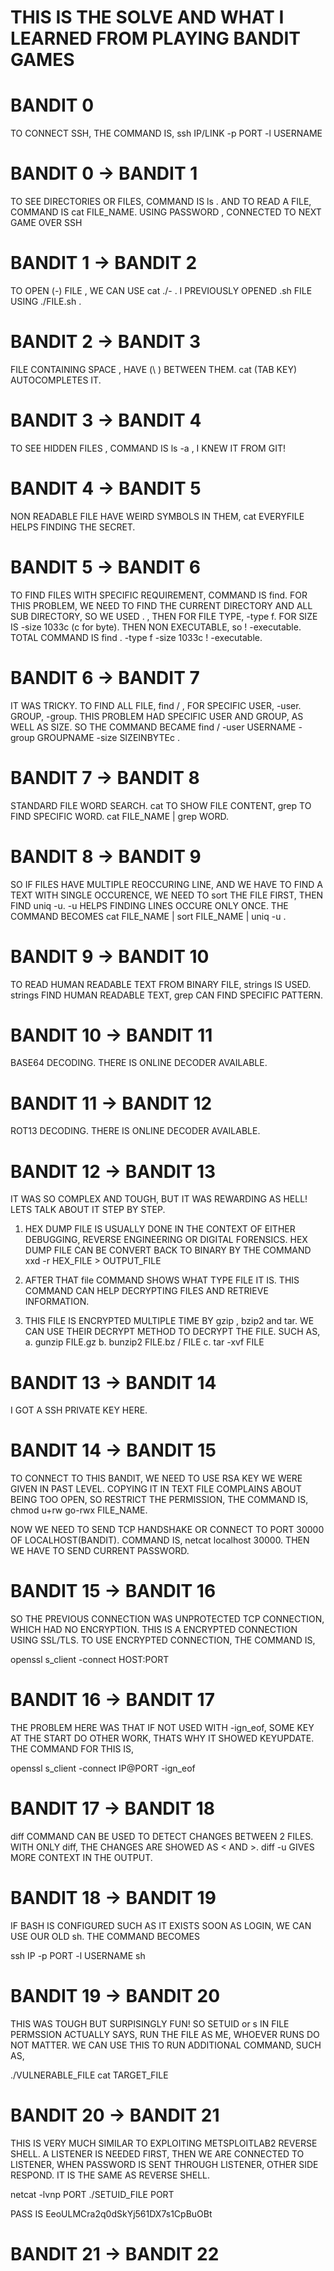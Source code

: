 # THIS IS THE SOLVE AND WHAT I LEARNED FROM PLAYING BANDIT GAMES

# BANDIT 0

TO CONNECT SSH, THE COMMAND IS, ssh IP/LINK -p PORT -l USERNAME

# BANDIT 0 -> BANDIT 1

TO SEE DIRECTORIES OR FILES, COMMAND IS ls . AND TO READ A FILE, COMMAND IS cat FILE_NAME. USING PASSWORD , CONNECTED TO NEXT GAME OVER SSH

# BANDIT 1 -> BANDIT 2

TO OPEN (-) FILE , WE CAN USE cat ./- . I PREVIOUSLY OPENED .sh FILE USING ./FILE.sh .

# BANDIT 2 -> BANDIT 3

FILE CONTAINING SPACE , HAVE (\ ) BETWEEN THEM. cat (TAB KEY) AUTOCOMPLETES IT.

# BANDIT 3 -> BANDIT 4

TO SEE HIDDEN FILES , COMMAND IS ls -a , I KNEW IT FROM GIT!

# BANDIT 4 -> BANDIT 5

NON READABLE FILE HAVE WEIRD SYMBOLS IN THEM, cat EVERYFILE HELPS FINDING THE SECRET.

# BANDIT 5 -> BANDIT 6

TO FIND FILES WITH SPECIFIC REQUIREMENT, COMMAND IS find. FOR THIS PROBLEM, WE NEED TO FIND THE CURRENT DIRECTORY AND ALL SUB DIRECTORY, SO WE USED . , THEN FOR FILE TYPE, -type f. FOR SIZE IS -size 1033c (c for byte). THEN NON EXECUTABLE, so ! -executable. TOTAL COMMAND IS find . -type f -size 1033c ! -executable.

# BANDIT 6 -> BANDIT 7

IT WAS TRICKY. TO FIND ALL FILE, find / , FOR SPECIFIC USER, -user. GROUP, -group. THIS PROBLEM HAD SPECIFIC USER AND GROUP, AS WELL AS SIZE. SO THE COMMAND BECAME find / -user USERNAME -group GROUPNAME -size SIZEINBYTEc .

# BANDIT 7 -> BANDIT 8

STANDARD FILE WORD SEARCH. cat TO SHOW FILE CONTENT, grep TO FIND SPECIFIC WORD. cat FILE_NAME | grep WORD.

# BANDIT 8 -> BANDIT 9

SO IF FILES HAVE MULTIPLE REOCCURING LINE, AND WE HAVE TO FIND A TEXT WITH SINGLE OCCURENCE, WE NEED TO sort THE FILE FIRST, THEN FIND uniq -u. -u HELPS FINDING LINES OCCURE ONLY ONCE. THE COMMAND BECOMES cat FILE_NAME | sort FILE_NAME | uniq -u .

# BANDIT 9 -> BANDIT 10

TO READ HUMAN READABLE TEXT FROM BINARY FILE, strings IS USED. strings FIND HUMAN READABLE TEXT, grep CAN FIND SPECIFIC PATTERN.

# BANDIT 10 -> BANDIT 11

BASE64 DECODING. THERE IS ONLINE DECODER AVAILABLE.

# BANDIT 11 -> BANDIT 12

ROT13 DECODING. THERE IS ONLINE DECODER AVAILABLE.

# BANDIT 12 -> BANDIT 13

IT WAS SO COMPLEX AND TOUGH, BUT IT WAS REWARDING AS HELL! LETS TALK ABOUT IT STEP BY STEP.

1. HEX DUMP FILE IS USUALLY DONE IN THE CONTEXT OF EITHER DEBUGGING, REVERSE ENGINEERING OR DIGITAL FORENSICS. HEX DUMP FILE CAN BE CONVERT BACK TO BINARY BY THE COMMAND
   xxd -r HEX_FILE > OUTPUT_FILE

2. AFTER THAT file COMMAND SHOWS WHAT TYPE FILE IT IS. THIS COMMAND CAN HELP DECRYPTING FILES AND RETRIEVE INFORMATION.

3. THIS FILE IS ENCRYPTED MULTIPLE TIME BY gzip , bzip2 and tar. WE CAN USE THEIR DECRYPT METHOD TO DECRYPT THE FILE. SUCH AS,
   a. gunzip FILE.gz
   b. bunzip2 FILE.bz / FILE
   c. tar -xvf FILE

# BANDIT 13 -> BANDIT 14

I GOT A SSH PRIVATE KEY HERE.

# BANDIT 14 -> BANDIT 15

TO CONNECT TO THIS BANDIT, WE NEED TO USE RSA KEY WE WERE GIVEN IN PAST LEVEL. COPYING IT IN TEXT FILE COMPLAINS ABOUT BEING TOO OPEN, SO RESTRICT THE PERMISSION, THE COMMAND IS,
chmod u+rw go-rwx FILE_NAME.

NOW WE NEED TO SEND TCP HANDSHAKE OR CONNECT TO PORT 30000 OF LOCALHOST(BANDIT). COMMAND IS, netcat localhost 30000. THEN WE HAVE TO SEND CURRENT PASSWORD.

# BANDIT 15 -> BANDIT 16

SO THE PREVIOUS CONNECTION WAS UNPROTECTED TCP CONNECTION, WHICH HAD NO ENCRYPTION. THIS IS A ENCRYPTED CONNECTION USING SSL/TLS. TO USE ENCRYPTED CONNECTION, THE COMMAND IS,

openssl s_client -connect HOST:PORT

# BANDIT 16 -> BANDIT 17

THE PROBLEM HERE WAS THAT IF NOT USED WITH -ign_eof, SOME KEY AT THE START DO OTHER WORK, THATS WHY IT SHOWED KEYUPDATE. THE COMMAND FOR THIS IS,

openssl s_client -connect IP@PORT -ign_eof

# BANDIT 17 -> BANDIT 18

diff COMMAND CAN BE USED TO DETECT CHANGES BETWEEN 2 FILES. WITH ONLY diff, THE CHANGES ARE SHOWED AS < AND >. diff -u GIVES MORE CONTEXT IN THE OUTPUT.

# BANDIT 18 -> BANDIT 19

IF BASH IS CONFIGURED SUCH AS IT EXISTS SOON AS LOGIN, WE CAN USE OUR OLD sh. THE COMMAND BECOMES

ssh IP -p PORT -l USERNAME sh

# BANDIT 19 -> BANDIT 20

THIS WAS TOUGH BUT SURPISINGLY FUN! SO SETUID or s IN FILE PERMSSION ACTUALLY SAYS, RUN THE FILE AS ME, WHOEVER RUNS DO NOT MATTER. WE CAN USE THIS TO RUN ADDITIONAL COMMAND, SUCH AS,

./VULNERABLE_FILE cat TARGET_FILE

# BANDIT 20 -> BANDIT 21

THIS IS VERY MUCH SIMILAR TO EXPLOITING METSPLOITLAB2 REVERSE SHELL. A LISTENER IS NEEDED FIRST, THEN WE ARE CONNECTED TO LISTENER, WHEN PASSWORD IS SENT THROUGH LISTENER, OTHER SIDE RESPOND. IT IS THE SAME AS REVERSE SHELL.

netcat -lvnp PORT
./SETUID_FILE PORT

PASS IS EeoULMCra2q0dSkYj561DX7s1CpBuOBt

# BANDIT 21 -> BANDIT 22
